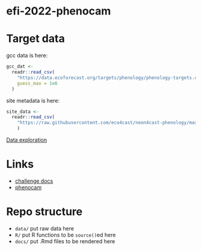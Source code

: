
# efi-2022-phenocam

<!-- badges: start -->
<!-- badges: end -->

# Target data

gcc data is here:

```r
gcc_dat <- 
  readr::read_csv(
    "https://data.ecoforecast.org/targets/phenology/phenology-targets.csv.gz",
    guess_max = 1e6
  )

```

site metadata is here:

```r
site_data <- 
  readr::read_csv(
    "https://raw.githubusercontent.com/eco4cast/neon4cast-phenology/master/Phenology_NEON_Field_Site_Metadata_20210928.csv"
    )

```

[Data exploration](docs/EDA.md)

# Links

- [challenge docs](https://projects.ecoforecast.org/neon4cast-docs/theme-phenology.html)
- [phenocam](https://phenocam.sr.unh.edu/webcam/)

# Repo structure

- `data/` put raw data here
- `R/` put R functions to be `source()`ed here
- `docs/` put .Rmd files to be rendered here
